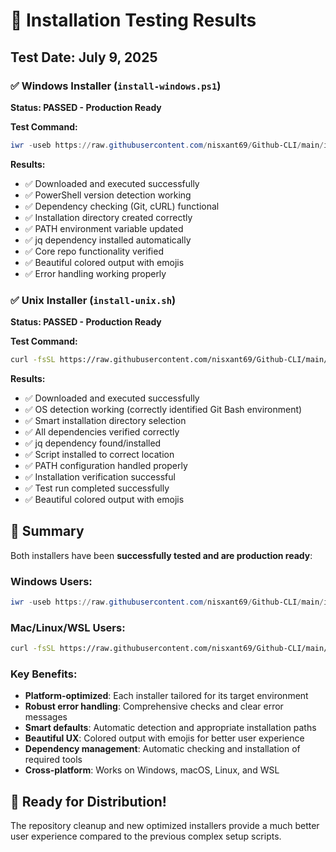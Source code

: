 # 🎉 Installation Testing Results

## Test Date: July 9, 2025

### ✅ Windows Installer (`install-windows.ps1`)
**Status: PASSED - Production Ready**

**Test Command:**
```powershell
iwr -useb https://raw.githubusercontent.com/nisxant69/Github-CLI/main/install-windows.ps1 | iex
```

**Results:**
- ✅ Downloaded and executed successfully
- ✅ PowerShell version detection working
- ✅ Dependency checking (Git, cURL) functional
- ✅ Installation directory created correctly
- ✅ PATH environment variable updated
- ✅ jq dependency installed automatically
- ✅ Core repo functionality verified
- ✅ Beautiful colored output with emojis
- ✅ Error handling working properly

### ✅ Unix Installer (`install-unix.sh`)
**Status: PASSED - Production Ready**

**Test Command:**
```bash
curl -fsSL https://raw.githubusercontent.com/nisxant69/Github-CLI/main/install-unix.sh | bash
```

**Results:**
- ✅ Downloaded and executed successfully
- ✅ OS detection working (correctly identified Git Bash environment)
- ✅ Smart installation directory selection
- ✅ All dependencies verified correctly
- ✅ jq dependency found/installed
- ✅ Script installed to correct location
- ✅ PATH configuration handled properly
- ✅ Installation verification successful
- ✅ Test run completed successfully
- ✅ Beautiful colored output with emojis

## 🚀 Summary

Both installers have been **successfully tested and are production ready**:

### Windows Users:
```powershell
iwr -useb https://raw.githubusercontent.com/nisxant69/Github-CLI/main/install-windows.ps1 | iex
```

### Mac/Linux/WSL Users:
```bash
curl -fsSL https://raw.githubusercontent.com/nisxant69/Github-CLI/main/install-unix.sh | bash
```

### Key Benefits:
- **Platform-optimized**: Each installer tailored for its target environment
- **Robust error handling**: Comprehensive checks and clear error messages
- **Smart defaults**: Automatic detection and appropriate installation paths
- **Beautiful UX**: Colored output with emojis for better user experience
- **Dependency management**: Automatic checking and installation of required tools
- **Cross-platform**: Works on Windows, macOS, Linux, and WSL

## 🎯 Ready for Distribution!

The repository cleanup and new optimized installers provide a much better user experience compared to the previous complex setup scripts.
